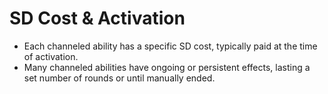 # SD Cost & Activation

- Each channeled ability has a specific SD cost, typically paid at the time of activation.
- Many channeled abilities have ongoing or persistent effects, lasting a set number of rounds or until manually ended.
